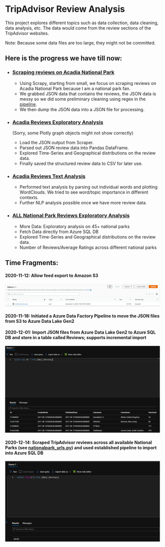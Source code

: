# TripAdvisor Review Analysis
This project explores different topics such as data collection, data cleaning, data analysis, etc. The data would come from the review sections of the TripAdvisor websites.

Note: Because some data files are too large, they might not be committed.

## Here is the progress we have till now:

- ### [Scraping reviews on Acadia National Park](https://github.com/tonyychen/Projects/blob/master/Portfolio%20Projects/TripAdvisor/Scraper/Scraper/spiders/tripadvisor.py)
  - Using Scrapy, starting from small, we focus on scraping reviews on Acadia National Park because I am a national park fan.
  - We grabbed JSON data that contains the reviews, the JSON data is messy so we did some preliminary cleaning using regex in the [pipeline](https://github.com/tonyychen/Projects/blob/master/Portfolio%20Projects/TripAdvisor/Scraper/Scraper/pipelines.py).
  - We then dump the JSON data into a JSON file for processing.
  
- ### [Acadia Reviews Exploratory Analysis](https://nbviewer.jupyter.org/github/tonyychen/Projects/blob/master/Portfolio%20Projects/TripAdvisor/Notebooks/1.%20Acadia%20Reviews%20Exploratory%20Analysis.ipynb)
  (Sorry, some Plotly graph objects might not show correctly)
  - Load the JSON output from Scraper.
  - Parsed out JSON review data into Pandas DataFrame.
  - Explored Time-Series and Geographical distributions on the review data.
  - Finally saved the structured review data to CSV for later use.
  
- ### [Acadia Reviews Text Analysis](https://nbviewer.jupyter.org/github/tonyychen/Projects/blob/master/Portfolio%20Projects/TripAdvisor/Notebooks/2.%20Acadia%20Reviews%20Text%20Analysis.ipynb)
  - Performed text analysis by parsing out individual words and plotting WordClouds. We tried to see word/topic importance in different contexts.
  - Further NLP analysis possible once we have more review data.

- ### [ALL National Park Reviews Exploratory Analysis]()
  - More Data: Exploratory analysis on 45+ national parks
  - Fetch Data directly from Azure SQL DB
  - Explored Time-Series and Geographical distributions on the review data.
  - Number of Reviews/Average Ratings across different national parks


## Time Fragments:

#### 2020-11-12: Allow feed export to Amazon S3
![S3 Snapshot](https://github.com/tonyychen/Projects/blob/master/Portfolio%20Projects/TripAdvisor/Snapshots/S3%20Snapshot.PNG)

#### 2020-11-18: Initiated a Azure Data Factory Pipeline to move the JSON files from S3 to Azure Data Lake Gen2

#### 2020-12-01: Import JSON files from Azure Data Lake Gen2 to Azure SQL DB and store in a table called Reviews; supports incremental import
![SELECT Reviews Snapshot](https://github.com/tonyychen/Projects/blob/master/Portfolio%20Projects/TripAdvisor/Snapshots/SELECT%20Reviews%20Snapshot.PNG)

#### 2020-12-14: Scraped TripAdvisor reviews across all available National Parks (see [nationalpark_urls.py](https://github.com/tonyychen/Projects/blob/master/Portfolio%20Projects/TripAdvisor/Scraper/Scraper/spiders/nationalpark_urls.py)) and used established pipeline to import into Azure SQL DB
![SELECT All Reviews Count Snapshot](https://github.com/tonyychen/Projects/blob/master/Portfolio%20Projects/TripAdvisor/Snapshots/SELECT%20All%20Reviews%20Count%20Snapshot.PNG)